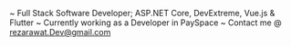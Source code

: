 ~ Full Stack Software Developer; ASP.NET Core, DevExtreme, Vue.js & Flutter
~ Currently working as a Developer in PaySpace
~ Contact me @ rezarawat.Dev@gmail.com

<!---
RezaRawat/RezaRawat is a ✨ special ✨ repository because its `README.md` (this file) appears on your GitHub profile.
You can click the Preview link to take a look at your changes.
--->
